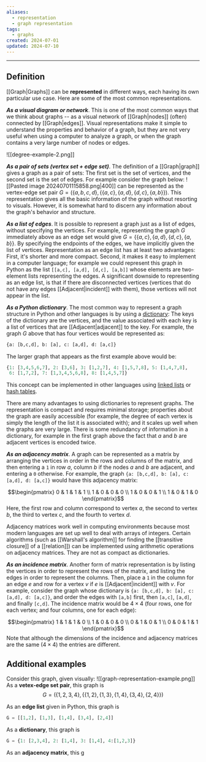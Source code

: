 ```yaml
---
aliases:
  - representation
  - graph representation
tags:
  - graphs
created: 2024-07-01
updated: 2024-07-10
---
```

---
## Definition 

[[Graph|Graphs]] can be **represented** in different ways, each having its own particular use case. Here are some of the most common representations. 

***As a visual diagram or network***. This is one of the most common ways that we think about graphs -- as a visual network of [[Graph|nodes]] (often) connected by [[Graph|edges]]. Visual representations make it simple to understand the properties and behavior of a graph, but they are not very useful when using a computer to analyze a graph, or when the graph contains a very large number of nodes or edges. 

![[degree-example-2.png]]


***As a pair of sets (vertex set + edge set)***. The definition of a [[Graph|graph]] gives a graph as a pair of sets: The first set is the set of vertices, and the second set is the set of edges. For example consider the graph below: 
![[Pasted image 20240701115858.png|400]]
can be represented as the vertex-edge set pair  $G = (\{a,b,c,d\}, \{\{a,c\}, \{a,d\}, \{d,c\}, \{a,b\}\})$. This representation gives all the basic information of the graph without resorting to visuals. However, it is somewhat hard to discern any information about the graph's behavior and structure. 

***As a list of edges***. It is possible to represent a graph just as a list of edges, without specifying the vertices. For example, representing the graph $G$ immediately above as an edge set would give $G = \{\{a,c\}, \{a,d\}, \{d,c\}, \{a,b\}\}$. By specifying the endpoints of the edges, we have implicitly given the list of vertices. Representation as an edge list has at least two advantages: First, it's shorter and more compact. Second, it makes it easy to implement in a computer language; for example we could represent this graph in Python as the list `[[a,c], [a,d], [d,c], [a,b]]` whose elements are two-element lists representing the edges. A significant downside to representing as an edge list, is that if there are disconnected vertices (vertices that do not have any edges [[Adjacent|incident]] with them), those vertices will not appear in the list. 

***As a Python dictionary***. The most common way to represent a graph structure in Python and other languages is by using a [dictionary](https://www.w3schools.com/python/python_dictionaries.asp): The keys of the dictionary are the vertices, and the value associated with each key is a list of vertices that are [[Adjacent|adjacent]] to the key. For example, the graph $G$ above that has four vertices would be represented as: 

```python
{a: [b,c,d], b: [a], c: [a,d], d: [a,c]}
```

The larger graph that appears as the first example above would be: 
```python
{1: [3,4,5,6,7], 2: [3,6], 3: [1,2,7], 4: [1,5,7,8], 5: [1,4,7,8], 
 6: [1,7,2], 7: [1,3,4,5,6,8], 8: [1,4,5,7]}
```

This concept can be implemented in other languages using [linked lists](https://www.geeksforgeeks.org/linked-list-data-structure/) or [hash tables](https://www.geeksforgeeks.org/hashing-data-structure/). 

There are many advantages to using dictionaries to represent graphs. The representation is compact and requires minimal storage; properties about the graph are easily accessible (for example, the degree of each vertex is simply the length of the list it is associated with); and it scales up well when the graphs are very large. There is some redundancy of information in a dictionary, for example in the first graph above the fact that $a$ and $b$ are adjacent vertices is encoded twice. 

***As an adjacency matrix***. A graph can be represented as a matrix by arranging the vertices in order in the rows and columns of the matrix, and then entering a `1` in row $a$, column $b$ if the nodes $a$ and $b$ are adjacent, and entering a `0` otherwise. For example, the graph `{a: [b,c,d], b: [a], c: [a,d], d: [a,c]}` would have this adjacency matrix: 

$$\begin{pmatrix}
0 & 1 & 1 & 1 \\
1 & 0 & 0 & 0 \\
1 & 0 & 0 & 1 \\
1 & 0 & 1 & 0
\end{pmatrix}$$
Here, the first row and column correspond to vertex $a$, the second to vertex $b$, the third to vertex $c$, and the fourth to vertex $d$. 

Adjacency matrices work well in computing environments because most modern languages are set up well to deal with arrays of integers. Certain algorithms (such as [[Warshall's algorithm]] for finding the [[transitive closure]] of a [[relation]]) can be implemented using arithmetic operations on adjacency matrices. They are not as compact as dictionaries. 

***As an incidence matrix***. Another form of matrix representation is by listing the vertices in order to represent the rows of the matrix, and listing the edges in order to represent the columns. Then, place a `1` in the column for an edge $e$ and row for a vertex $v$ if $e$ is [[Adjacent|incident]] with $v$. For example, consider the graph whose dictionary is `{a: [b,c,d], b: [a], c: [a,d], d: [a,c]}`, and order the edges with `[a,b]` first, then `[a,c]`, `[a,d]`, and finally `[c,d]`. The incidence matrix would be $4 \times 4$ (four rows, one for each vertex; and four columns, one for each edge): 

$$\begin{pmatrix}
1 & 1 & 1 & 0 \\
1 & 0 & 0 & 0 \\
0 & 1 & 0 & 1 \\
0 & 0 & 1 & 1 
\end{pmatrix}$$
Note that although the dimensions of the incidence and adjacency matrices are the same ($4 \times 4$) the entries are different. 

## Additional examples

Consider this graph, given visually: 
![[graph-representation-example.png]]
As a **vetex-edge set pair**, this graph is 
$$G = (\{1,2,3,4\}, \{\{1,2\}, \{1,3\}, \{1,4\}, \{3,4\}, \{2,4\}\})$$

As an **edge list** given in Python, this graph is
```python
G = [[1,2], [1,3], [1,4], [3,4], [2,4]]
```

As a **dictionary**, this graph is
```python
G = {1: [2,3,4], 2: [1,4], 3: [1,4], 4:[1,2,3]}
```

As an **adjacency matrix**, this g